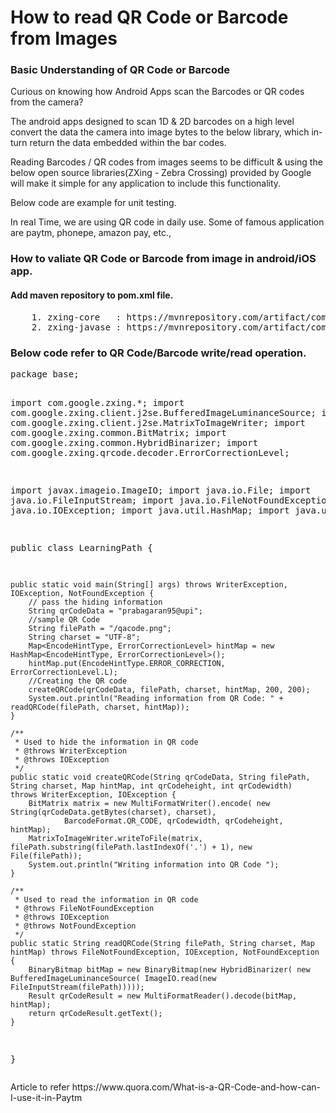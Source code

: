 # How to read QR Code or Barcode from Images

<h3>Basic Understanding of QR Code or Barcode</h3>
<p> Curious on knowing how Android Apps scan the Barcodes or QR codes from the camera?

The android apps designed to scan 1D & 2D barcodes on a high level convert the data the camera into image bytes to the below library, which in-turn return the data embedded within the bar codes.

Reading Barcodes / QR codes from images seems to be difficult & using the below open source libraries(ZXing - Zebra Crossing) provided by Google will make it simple for any application to include this functionality. 

Below code are example for unit testing.

In real Time, we are using QR code in daily use. Some of famous application are paytm, phonepe, amazon pay, etc.,</p>

<h3> How to valiate QR Code or Barcode from image in android/iOS app.</h3>

 <h4>Add maven repository to pom.xml file.</h4>
 <pre>
	1. zxing-core   : <a>https://mvnrepository.com/artifact/com.google.zxing/core</a>
	2. zxing-javase : <a>https://mvnrepository.com/artifact/com.google.zxing/javase</a>
</pre>

<h3> Below code refer to QR Code/Barcode write/read operation.</h3>
<pre>
package base;

import com.google.zxing.*;
import com.google.zxing.client.j2se.BufferedImageLuminanceSource;
import com.google.zxing.client.j2se.MatrixToImageWriter;
import com.google.zxing.common.BitMatrix;
import com.google.zxing.common.HybridBinarizer;
import com.google.zxing.qrcode.decoder.ErrorCorrectionLevel;

import javax.imageio.ImageIO;
import java.io.File;
import java.io.FileInputStream;
import java.io.FileNotFoundException;
import java.io.IOException;
import java.util.HashMap;
import java.util.Map;

public class LearningPath {

    public static void main(String[] args) throws WriterException, IOException, NotFoundException {
        // pass the hiding information
        String qrCodeData = "prabagaran95@upi";
        //sample QR Code
        String filePath = "/qacode.png"; 
        String charset = "UTF-8";
        Map<EncodeHintType, ErrorCorrectionLevel> hintMap = new HashMap<EncodeHintType, ErrorCorrectionLevel>();
        hintMap.put(EncodeHintType.ERROR_CORRECTION, ErrorCorrectionLevel.L);
        //Creating the QR code 
        createQRCode(qrCodeData, filePath, charset, hintMap, 200, 200);
        System.out.println("Reading information from QR Code: " + readQRCode(filePath, charset, hintMap));
    }

    /**
     * Used to hide the information in QR code
     * @throws WriterException
     * @throws IOException
     */
    public static void createQRCode(String qrCodeData, String filePath, String charset, Map hintMap, int qrCodeheight, int qrCodewidth)  throws WriterException, IOException {
        BitMatrix matrix = new MultiFormatWriter().encode( new String(qrCodeData.getBytes(charset), charset),
                BarcodeFormat.QR_CODE, qrCodewidth, qrCodeheight, hintMap);
        MatrixToImageWriter.writeToFile(matrix, filePath.substring(filePath.lastIndexOf('.') + 1), new File(filePath));
        System.out.println("Writing information into QR Code ");
    }

    /**
     * Used to read the information in QR code
     * @throws FileNotFoundException
     * @throws IOException
     * @throws NotFoundException
     */
    public static String readQRCode(String filePath, String charset, Map hintMap) throws FileNotFoundException, IOException, NotFoundException {
        BinaryBitmap bitMap = new BinaryBitmap(new HybridBinarizer( new BufferedImageLuminanceSource( ImageIO.read(new FileInputStream(filePath)))));
        Result qrCodeResult = new MultiFormatReader().decode(bitMap, hintMap);
        return qrCodeResult.getText();
    }
}
</pre>

<p> Article to refer <a> https://www.quora.com/What-is-a-QR-Code-and-how-can-I-use-it-in-Paytm</a>
